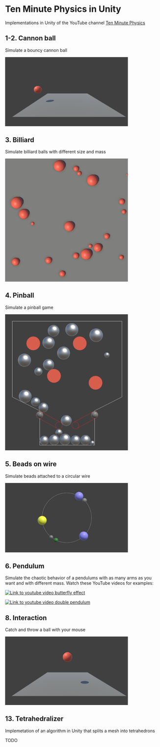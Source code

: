 # Ten Minute Physics in Unity

Implementations in Unity of the YouTube channel [Ten Minute Physics](https://matthias-research.github.io/pages/tenMinutePhysics/)


## 1-2. Cannon ball

Simulate a bouncy cannon ball

<img src="/_media/01-bouncy-ball.png" width="400">

## 3. Billiard

Simulate billiard balls with different size and mass

<img src="/_media/03-billiard.png" width="400">


## 4. Pinball

Simulate a pinball game

<img src="/_media/04-pinball.png" width="400">


## 5. Beads on wire

Simulate beads attached to a circular wire

<img src="/_media/05-beads-on-wire.png" width="400">


## 6. Pendulum

Simulate the chaotic behavior of a pendulums with as many arms as you want and with different mass. Watch these YouTube videos for examples: 

[![Link to youtube video butterfly effect](https://img.youtube.com/vi/GqGHz6gtakY/0.jpg)](https://www.youtube.com/watch?v=GqGHz6gtakY)

[![Link to youtube video double pendulum](https://img.youtube.com/vi/MBk6n5m57sU/0.jpg)](https://www.youtube.com/watch?v=MBk6n5m57sU)


## 8. Interaction

Catch and throw a ball with your mouse

<img src="/_media/08-user-interaction.png" width="400">


## 13. Tetrahedralizer

Implemetation of an algorithm in Unity that splits a mesh into tetrahedrons

TODO